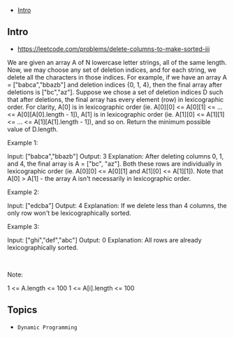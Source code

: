- [Intro](#intro)

## Intro

- https://leetcode.com/problems/delete-columns-to-make-sorted-iii

We are given an array A of N lowercase letter strings, all of the same length.
Now, we may choose any set of deletion indices, and for each string, we delete all the characters in those indices.
For example, if we have an array A = ["babca","bbazb"] and deletion indices {0, 1, 4}, then the final array after deletions is ["bc","az"].
Suppose we chose a set of deletion indices D such that after deletions, the final array has every element (row) in lexicographic order.
For clarity, A[0] is in lexicographic order (ie. A[0][0] <= A[0][1] <= ... <= A[0][A[0].length - 1]), A[1] is in lexicographic order (ie. A[1][0] <= A[1][1] <= ... <= A[1][A[1].length - 1]), and so on.
Return the minimum possible value of D.length.
 

Example 1:

Input: ["babca","bbazb"]
Output: 3
Explanation: After deleting columns 0, 1, and 4, the final array is A = ["bc", "az"].
Both these rows are individually in lexicographic order (ie. A[0][0] <= A[0][1] and A[1][0] <= A[1][1]).
Note that A[0] > A[1] - the array A isn't necessarily in lexicographic order.


Example 2:

Input: ["edcba"]
Output: 4
Explanation: If we delete less than 4 columns, the only row won't be lexicographically sorted.


Example 3:

Input: ["ghi","def","abc"]
Output: 0
Explanation: All rows are already lexicographically sorted.

 



Note:

1 <= A.length <= 100
1 <= A[i].length <= 100


## Topics

- `Dynamic Programming`


